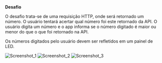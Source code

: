 **Desafio**


O desafio trata-se de uma requisição HTTP, onde será retornado um número.
O usuário tentará acertar qual número foi este retornado da API. 
O usuário digita um número e o app informa se o número digitado é maior ou menor do que o que foi retornado na API.

Os números digitados pelo usuário devem ser refletidos em um painel de LED.

![Screenshot_1](https://user-images.githubusercontent.com/47503233/145662050-61a01607-53e8-4f68-8266-fef4035891f3.png)
![Screenshot_2](https://user-images.githubusercontent.com/47503233/145662065-8ca1f3e0-3bff-4491-b736-7a95fe386de2.png)
![Screenshot_3](https://user-images.githubusercontent.com/47503233/145662069-6743c389-84fc-4cfb-99b3-f28dc3288a45.png)
